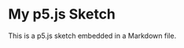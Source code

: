 # My p5.js Sketch

This is a p5.js sketch embedded in a Markdown file.

<script type="module" src="./sketch_p5.js"></script>
